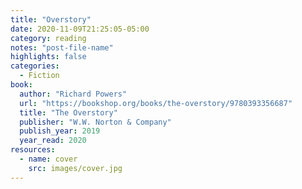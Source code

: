 ```yaml
---
title: "Overstory"
date: 2020-11-09T21:25:05-05:00
category: reading
notes: "post-file-name"
highlights: false
categories:
  - Fiction
book:
  author: "Richard Powers"
  url: "https://bookshop.org/books/the-overstory/9780393356687"
  title: "The Overstory"
  publisher: "W.W. Norton & Company"
  publish_year: 2019
  year_read: 2020
resources:
  - name: cover
    src: images/cover.jpg
---
```


